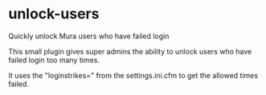 unlock-users
============

Quickly unlock Mura users who have failed login 

This small plugin gives super admins the ability to unlock users who have failed login too many times.

It uses the "loginstrikes=" from the settings.ini.cfm to get the allowed times failed. 
